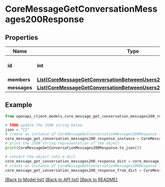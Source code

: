 # CoreMessageGetConversationMessages200Response


## Properties

Name | Type | Description | Notes
------------ | ------------- | ------------- | -------------
**id** | **int** | The conversation id | 
**members** | [**List[CoreMessageGetConversationBetweenUsers200ResponseMembersInner]**](CoreMessageGetConversationBetweenUsers200ResponseMembersInner.md) |  | 
**messages** | [**List[CoreMessageGetConversationBetweenUsers200ResponseMessagesInner]**](CoreMessageGetConversationBetweenUsers200ResponseMessagesInner.md) |  | 

## Example

```python
from openapi_client.models.core_message_get_conversation_messages200_response import CoreMessageGetConversationMessages200Response

# TODO update the JSON string below
json = "{}"
# create an instance of CoreMessageGetConversationMessages200Response from a JSON string
core_message_get_conversation_messages200_response_instance = CoreMessageGetConversationMessages200Response.from_json(json)
# print the JSON string representation of the object
print(CoreMessageGetConversationMessages200Response.to_json())

# convert the object into a dict
core_message_get_conversation_messages200_response_dict = core_message_get_conversation_messages200_response_instance.to_dict()
# create an instance of CoreMessageGetConversationMessages200Response from a dict
core_message_get_conversation_messages200_response_from_dict = CoreMessageGetConversationMessages200Response.from_dict(core_message_get_conversation_messages200_response_dict)
```
[[Back to Model list]](../README.md#documentation-for-models) [[Back to API list]](../README.md#documentation-for-api-endpoints) [[Back to README]](../README.md)


